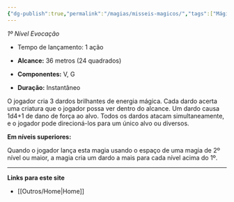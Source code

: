 ```yaml
---
{"dg-publish":true,"permalink":"/magias/misseis-magicos/","tags":["Mágias"],"created":"2024-07-23T08:29:11.000-03:00"}
---
```


_1º Nível Evocação_

- Tempo de lançamento: 1 ação 

- **Alcance:** 36 metros (24 quadrados)

- **Componentes:** V, G

- **Duração:** Instantâneo 

O jogador cria 3 dardos brilhantes de energia mágica. Cada dardo 
acerta uma criatura que o jogador possa ver dentro do alcance. Um
dardo causa 1d4+1 de dano de força ao alvo. Todos os dardos atacam
simultaneamente, e o jogador pode direcioná-los para um único alvo ou
diversos. 

**Em níveis superiores:**

Quando o jogador lança esta magia usando o
espaço de uma magia de 2º nível ou maior, a magia cria um dardo a
mais para cada nível acima do 1º. 

___
**Links para este site**  
- [[Outros/Home\|Home]]